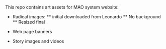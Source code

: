This repo contains art assets for MAO system website:

* Radical images: 
** initial downloaded from Leonardo
** No background
** Resized final

* Web page banners

* Story images and videos
